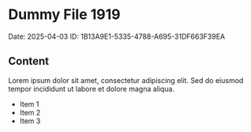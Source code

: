 # Dummy File 1919

Date: 2025-04-03
ID: 1B13A9E1-5335-4788-A695-31DF663F39EA

## Content

Lorem ipsum dolor sit amet, consectetur adipiscing elit.
Sed do eiusmod tempor incididunt ut labore et dolore magna aliqua.

* Item 1
* Item 2
* Item 3

